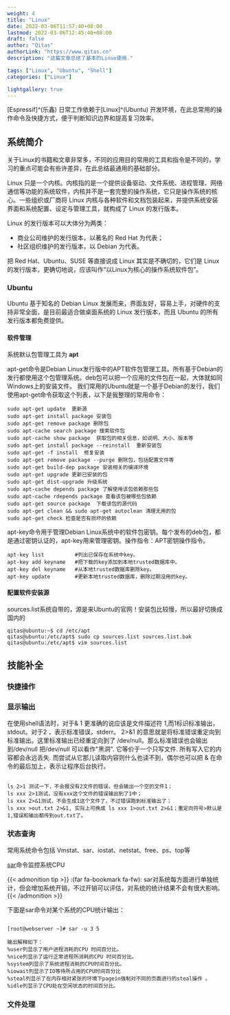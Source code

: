 ```yaml
---
weight: 4
title: "Linux"
date: 2022-03-06T11:57:40+08:00
lastmod: 2022-03-06T12:45:40+08:00
draft: false
author: "Qitas"
authorLink: "https://www.qitas.cn"
description: "这篇文章总结了基本的Linux使用."

tags: ["Linux", "Ubuntu", "Shell"]
categories: ["Linux"]

lightgallery: true
---
```


[Espressif]^(乐鑫) 日常工作依赖于[Linux]^(Ubuntu) 开发环境，在此总常用的操作命令及快捷方式，便于判断知识边界和提高复习效率。

## 系统简介

关于Linux的书籍和文章非常多，不同的应用目的常用的工具和指令是不同的，学习的重点可能会有些许差异，在此总结最通用的基础部分。

Linux 只是一个内核。内核指的是一个提供设备驱动、文件系统、进程管理、网络通信等功能的系统软件，内核并不是一套完整的操作系统，它只是操作系统的核心。一些组织或厂商将 Linux 内核与各种软件和文档包装起来，并提供系统安装界面和系统配置、设定与管理工具，就构成了 Linux 的发行版本。

Linux 的发行版本可以大体分为两类：

* 商业公司维护的发行版本，以著名的 Red Hat 为代表；
* 社区组织维护的发行版本，以 Debian 为代表。

把 Red Hat、Ubuntu、SUSE 等直接说成 Linux 其实是不确切的，它们是 Linux 的发行版本，更确切地说，应该叫作“以Linux为核心的操作系统软件包”。

### Ubuntu

Ubuntu 基于知名的 Debian Linux 发展而来，界面友好，容易上手，对硬件的支持非常全面，是目前最适合做桌面系统的 Linux 发行版本，而且 Ubuntu 的所有发行版本都免费提供。

#### 软件管理

系统默认包管理工具为 **apt**

apt-get命令是Debian Linux发行版中的APT软件包管理工具。所有基于Debian的发行都使用这个包管理系统。deb包可以把一个应用的文件包在一起，大体就如同Windows上的安装文件。
我们常用的Ubuntu就是一个基于Debian的发行，我们使用apt-get命令获取这个列表，以下是我整理的常用命令：

```apt-get
sudo apt-get update  更新源
sudo apt-get install package 安装包
sudo apt-get remove package 删除包
sudo apt-cache search package 搜索软件包
sudo apt-cache show package  获取包的相关信息，如说明、大小、版本等
sudo apt-get install package --reinstall  重新安装包
sudo apt-get -f install  修复安装
sudo apt-get remove package --purge 删除包，包括配置文件等
sudo apt-get build-dep package 安装相关的编译环境
sudo apt-get upgrade 更新已安装的包
sudo apt-get dist-upgrade 升级系统
sudo apt-cache depends package 了解使用该包依赖那些包
sudo apt-cache rdepends package 查看该包被哪些包依赖
sudo apt-get source package  下载该包的源代码
sudo apt-get clean && sudo apt-get autoclean 清理无用的包
sudo apt-get check 检查是否有损坏的依赖

```

apt-key命令用于管理Debian Linux系统中的软件包密钥。每个发布的deb包，都是通过密钥认证的，apt-key用来管理密钥。操作指令：APT密钥操作指令。

```apt-get
apt-key list          #列出已保存在系统中key。
apt-key add keyname   #把下载的key添加到本地trusted数据库中。
apt-key del keyname   #从本地trusted数据库删除key。
apt-key update        #更新本地trusted数据库，删除过期没用的key。

```


#### 配置软件安装源

sources.list系统自带的，源是来Ubuntu的官网！安装包比较慢，所以最好切换成国内的

```sources.list
qitas@ubuntu:~$ cd /etc/apt
qitas@ubuntu:/etc/apt$ sudo cp sources.list sources.list.bak
qitas@ubuntu:/etc/apt$ vim sources.list
```




## 技能补全


### 快捷操作

### 显示输出


在使用shell语法时，对于& 1 更准确的说应该是文件描述符 1,而1标识标准输出，stdout。对于2 ，表示标准错误，stderr。
2>&1 的意思就是将标准错误重定向到标准输出。这里标准输出已经重定向到了 /dev/null。那么标准错误也会输出到/dev/null
把/dev/null 可以看作"黑洞". 它等价于一个只写文件. 所有写入它的内容都会永远丢失. 而尝试从它那儿读取内容则什么也读不到，偶尔也可以把 & 在命令的最后加上，表示让程序后台执行。

```ls

ls 2>1 测试一下，不会报没有2文件的错误，但会输出一个空的文件1；
ls xxx 2>1测试，没有xxx这个文件的错误输出到了1中；
ls xxx 2>&1测试，不会生成1这个文件了，不过错误跑到标准输出了；
ls xxx >out.txt 2>&1, 实际上可换成 ls xxx 1>out.txt 2>&1；重定向符号>默认是1,错误和输出都传到out.txt了。

```


### 状态查询

常用系统命令包括 Vmstat、sar、iostat、netstat、free、ps、top等

[sar](https://www.cnblogs.com/liyongsan/p/7459523.html)命令监控系统CPU

{{< admonition tip >}}
:(far fa-bookmark fa-fw): sar对系统每方面进行单独统计，但会增加系统开销，不过开销可以评估，对系统的统计结果不会有很大影响。
{{< /admonition >}}

下面是sar命令对某个系统的CPU统计输出：

```sar

[root@webserver ~]# sar -u 3 5

输出解释如下：
%user列显示了用户进程消耗的CPU 时间百分比。
%nice列显示了运行正常进程所消耗的CPU 时间百分比。
%system列显示了系统进程消耗的CPU时间百分比。
%iowait列显示了IO等待所占用的CPU时间百分比
%steal列显示了在内存相对紧张的环境下pagein强制对不同的页面进行的steal操作 。
%idle列显示了CPU处在空闲状态的时间百分比。
```



### 文件处理
